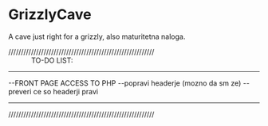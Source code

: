 # GrizzlyCave

A cave just right for a grizzly, also maturitetna naloga.

////////////////////////////////////////////////////////// <br/>
                   &emsp;&emsp;&emsp;       TO-DO LIST:
__________________________________________________________

--FRONT PAGE ACCESS TO PHP
--popravi headerje (mozno da sm ze)
--preveri ce so headerji pravi
__________________________________________________________
//////////////////////////////////////////////////////////
